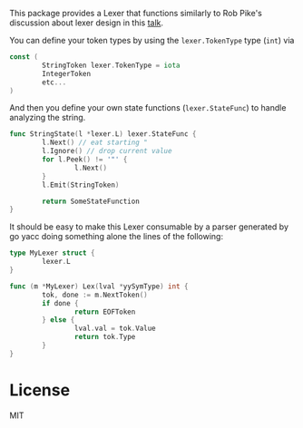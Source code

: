 This package provides a Lexer that functions similarly to Rob Pike's discussion
about lexer design in this [talk](https://www.youtube.com/watch?v=HxaD_trXwRE).

You can define your token types by using the `lexer.TokenType` type (`int`) via

```go
const (
        StringToken lexer.TokenType = iota
        IntegerToken
        etc...
)
```

And then you define your own state functions (`lexer.StateFunc`) to handle
analyzing the string.

```go
func StringState(l *lexer.L) lexer.StateFunc {
        l.Next() // eat starting "
        l.Ignore() // drop current value
        for l.Peek() != '"' {
                l.Next()
        }
        l.Emit(StringToken)

        return SomeStateFunction
}
```

It should be easy to make this Lexer consumable by a parser generated by go yacc doing something alone the lines of the following:

```go
type MyLexer struct {
        lexer.L
}

func (m *MyLexer) Lex(lval *yySymType) int {
        tok, done := m.NextToken()
        if done {
                return EOFToken
        } else {
                lval.val = tok.Value
                return tok.Type
        }
}
```

# License

MIT